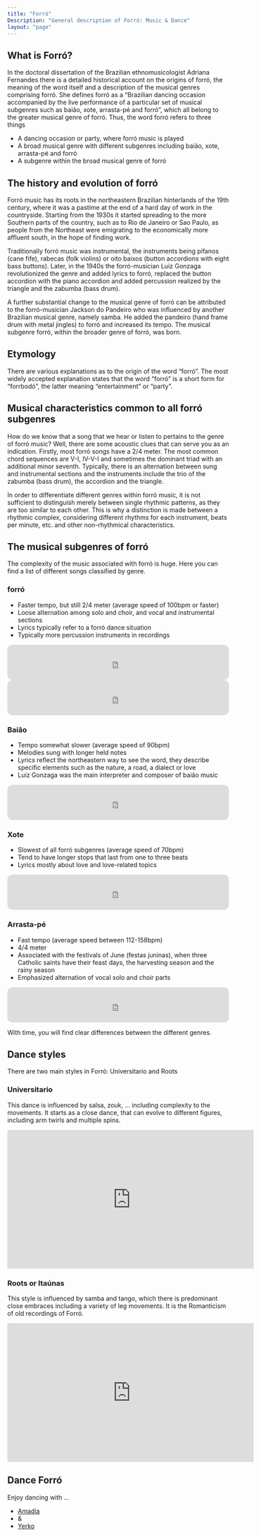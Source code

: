 ```yaml
---
title: "Forró"
Description: "General description of Forró: Music & Dance"
layout: "page"
---
```



## What is Forró?

In the doctoral dissertation of the Brazilian ethnomusicologist Adriana Fernandes there is a detailed historical account on the origins of forró, the meaning of the word itself and a description of the musical genres comprising forró. She defines forró as a “Brazilian dancing occasion accompanied by the live performance of a particular set of musical subgenres such as baião, xote, arrasta-pé and forró”, which all belong to the greater musical genre of forró. 
Thus, the word forró refers to three things

- A dancing occasion or party, where forró music is played
- A broad musical genre with different subgenres including baião, xote, arrasta-pé and forró
- A subgenre within the broad musical genre of forró

## The history and evolution of forró

Forró music has its roots in the northeastern Brazilian hinterlands of the 19th century, where it was a pastime at the end of a hard day of work in the countryside. Starting from the 1930s it started spreading to the more Southern parts of the country, such as to Rio de Janeiro or Sao Paulo, as people from the Northeast were emigrating to the economically more affluent south, in the hope of finding work.

Traditionally forró music was instrumental, the instruments being pifanos (cane fife), rabecas (folk violins) or oito baixos (button accordions with eight bass buttons). Later, in the 1940s the forró-musician Luiz Gonzaga revolutionized the genre and added lyrics to forró, replaced the button accordion with the piano accordion and added percussion realized by the triangle and the zabumba (bass drum). 

A further substantial change to the musical genre of forró can be attributed to the forró-musician Jackson do Pandeiro who was influenced by another Brazilian musical genre, namely samba. He added the pandeiro (hand frame drum with metal jingles) to forró and increased its tempo. The musical subgenre forró, within the broader genre of forró, was born. 

## Etymology
There are various explanations as to the origin of the word “forró”. The most widely accepted explanation states that the word “forró” is a short form for “forrbodó”, the latter meaning “entertainment” or “party”. 

## Musical characteristics common to all forró subgenres

How do we know that a song that we hear or listen to pertains to the genre of forró music? Well, there are some acoustic clues that can serve you as an indication. Firstly, most forró songs have a 2/4 meter. The most common chord sequences are V-I, IV-V-I and sometimes the dominant triad with an additional minor seventh. Typically, there is an alternation between sung and instrumental sections and the instruments include the trio of the zabumba (bass drum), the accordion and the triangle. 

In order to differentiate different genres within forró music, it is not sufficient to distinguish merely between single rhythmic patterns, as they are too similar to each other. This is why a distinction is made between a rhythmic complex, considering different rhythms for each instrument, beats per minute, etc. and other non-rhythmical characteristics.

## The musical subgenres of forró

The complexity of the music associated with forró is huge.
Here you can find a list of different songs classified by genre.


### forró

- Faster tempo, but still 2/4 meter (average speed of 100bpm or faster)
- Loose alternation among solo and choir, and vocal and instrumental sections
- Lyrics typically refer to a forró dance situation 
- Typically more percussion instruments in recordings 

<iframe style="border-radius:12px" src="https://open.spotify.com/embed/track/0vkjPQ4zBBXcN2tpGTpKBv?utm_source=generator" width="100%" height="80" frameBorder="0" allowfullscreen="" allow="autoplay; clipboard-write; encrypted-media; fullscreen; picture-in-picture"></iframe>

<iframe style="border-radius:12px" src="https://open.spotify.com/embed/track/2KpKPRvXaAabBDxjbxDue7?utm_source=generator" width="100%" height="80" frameBorder="0" allowfullscreen="" allow="autoplay; clipboard-write; encrypted-media; fullscreen; picture-in-picture"></iframe>

###  Baião

- Tempo somewhat slower (average speed of 90bpm)
- Melodies sung with longer held notes
- Lyrics reflect the northeastern way to see the word, they describe specific elements such as the nature, a road, a dialect or love 
- Luiz Gonzaga was the main interpreter and composer of baião music

<iframe style="border-radius:12px" src="https://open.spotify.com/embed/track/2CIfLDCzox8ReOJWQNAGFo?utm_source=generator" width="100%" height="80" frameBorder="0" allowfullscreen="" allow="autoplay; clipboard-write; encrypted-media; fullscreen; picture-in-picture"></iframe>

### Xote

- Slowest of all forró subgenres (average speed of 70bpm)
- Tend to have longer stops that last from one to three beats
- Lyrics mostly about love and love-related topics

<iframe style="border-radius:12px" src="https://open.spotify.com/embed/track/1SA60f6E80FHeeYBwKSikE?utm_source=generator" width="100%" height="80" frameBorder="0" allowfullscreen="" allow="autoplay; clipboard-write; encrypted-media; fullscreen; picture-in-picture"></iframe>

### Arrasta-pé

- Fast tempo (average speed between 112-158bpm)
- 4/4 meter
- Associated with the festivals of June (festas juninas), when three Catholic saints have their feast days, the harvesting season and the rainy season 
- Emphasized alternation of vocal solo and choir parts

<iframe style="border-radius:12px" src="https://open.spotify.com/embed/track/2nHU5JXRnidLY3gjskQ9vy?utm_source=generator" width="100%" height="80" frameBorder="0" allowfullscreen="" allow="autoplay; clipboard-write; encrypted-media; fullscreen; picture-in-picture"></iframe>

With time, you will find clear differences between the different genres.



## Dance styles

There are two main styles in Forró: Universitario and Roots 

### Universitario

This dance is influenced by salsa, zouk, ... including complexity to the movements.
It starts as a close dance, that can evolve to different figures, including arm twirls and multiple spins.

<iframe width="560" height="315" src="https://www.youtube.com/embed/7mkmECSBH4A" title="YouTube video player" frameborder="0" allow="accelerometer; autoplay; clipboard-write; encrypted-media; gyroscope; picture-in-picture" allowfullscreen></iframe>

### Roots or Itaúnas

This style is influenced by samba and tango, which there is predominant close embraces including a variety of leg movements.
It is the Romanticism of old recordings of Forró.

<iframe width="560" height="315" src="https://www.youtube.com/embed/j4Pu7fVBXAg" title="YouTube video player" frameborder="0" allow="accelerometer; autoplay; clipboard-write; encrypted-media; gyroscope; picture-in-picture" allowfullscreen></iframe>


## Dance Forró

Enjoy dancing with ...
  
<ul class="actions">
<li><a href="/#amadia" class="button">Amadia</a></li>
<li>&</li>
<li><a href="/#yerko" class="button">Yerko</a></li>
</ul>





